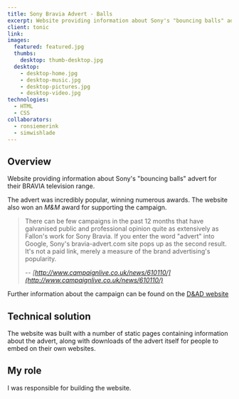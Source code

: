```yaml
---
title: Sony Bravia Advert - Balls
excerpt: Website providing information about Sony's "bouncing balls" advert
client: tonic
link:
images:
  featured: featured.jpg
  thumbs:
    desktop: thumb-desktop.jpg
  desktop:
    - desktop-home.jpg
    - desktop-music.jpg
    - desktop-pictures.jpg
    - desktop-video.jpg
technologies:
  - HTML
  - CSS
collaborators:
  - ronsiemerink
  - simwishlade
---
```


## Overview

Website providing information about Sony's "bouncing balls" advert for their BRAVIA television range.

The advert was incredibly popular, winning numerous awards. The website also won an *M&M* award for supporting the campaign.

> There can be few campaigns in the past 12 months that have galvanised public and professional opinion quite as extensively as Fallon's work for Sony Bravia. If you enter the word "advert" into Google, Sony's bravia-advert.com site pops up as the second result. It's not a paid link, merely a measure of the brand advertising's popularity.
>
> -- *[http://www.campaignlive.co.uk/news/610110/](http://www.campaignlive.co.uk/news/610110/)*

Further information about the campaign can be found on the [D&AD website](http://www.dandad.org/en/sony-balls/)

## Technical solution

The website was built with a number of static pages containing information about the advert, along with downloads of the advert itself for people to embed on their own websites.

## My role

I was responsible for building the website.

